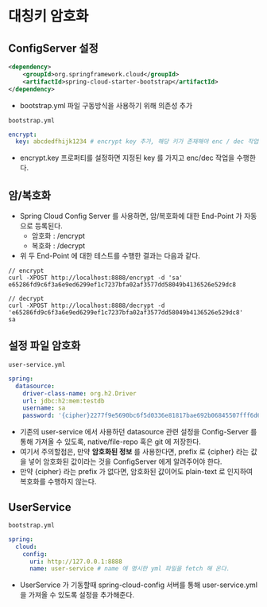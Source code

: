 # 대칭키 암호화

## ConfigServer 설정

```xml
<dependency>
    <groupId>org.springframework.cloud</groupId>
    <artifactId>spring-cloud-starter-bootstrap</artifactId>
</dependency>
```
- bootstrap.yml 파일 구동방식을 사용하기 위해 의존성 추가

`bootstrap.yml`

```yaml
encrypt:
  key: abcdedfhijk1234 # encrypt key 추가, 해당 키가 존재해야 enc / dec 작업 수행이 가능함
```
- encrypt.key 프로퍼티를 설정하면 지정된 key 를 가지고 enc/dec 작업을 수행한다.

## 암/복호화
- Spring Cloud Config Server 를 사용하면, 암/복호화에 대한 End-Point 가 자동으로 등록된다.
    - 암호화 : /encrypt 
    - 복호화 : /decrypt
- 위 두 End-Point 에 대한 테스트를 수행한 결과는 다음과 같다.

```shell
// encrypt
curl -XPOST http://localhost:8888/encrypt -d 'sa'
e65286fd9c6f3a6e9ed6299ef1c7237bfa02af3577dd58049b4136526e529dc8

// decrypt
curl -XPOST http://localhost:8888/decrypt -d 'e65286fd9c6f3a6e9ed6299ef1c7237bfa02af3577dd58049b4136526e529dc8'
sa
```

## 설정 파일 암호화

`user-service.yml`

```yaml
spring:
  datasource:
    driver-class-name: org.h2.Driver
    url: jdbc:h2:mem:testdb
    username: sa
    password: '{cipher}2277f9e5690bc6f5d0336e81817bae692b06845507fff6d67a64e00e277495b1'
```
- 기존의 user-service 에서 사용하던 datasource 관련 설정을 Config-Server 를 통해 가져올 수 있도록, native/file-repo 혹은 git 에 저장한다.
- 여기서 주의할점은, 만약 **암호화된 정보** 를 사용한다면, prefix 로 {cipher} 라는 값을 넣어 암호화된 값이라는 것을 ConfigServer 에게 알려주어야 한다.
- 만약 {cipher} 라는 prefix 가 없다면, 암호화된 값이어도 plain-text 로 인지하여 복호화를 수행하지 않는다.

## UserService

`bootstrap.yml`

```yaml
spring:
  cloud:
    config:
      uri: http://127.0.0.1:8888
      name: user-service # name 에 명시한 yml 파일을 fetch 해 온다.
```
- UserService 가 기동할때 spring-cloud-config 서버를 통해 user-service.yml 을 가져올 수 있도록 설정을 추가해준다.